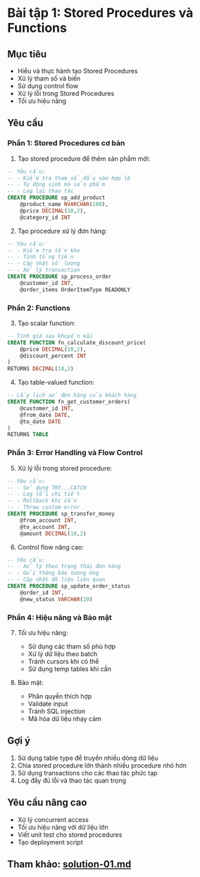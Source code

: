 # Bài tập 1: Stored Procedures và Functions

## Mục tiêu
- Hiểu và thực hành tạo Stored Procedures
- Xử lý tham số và biến
- Sử dụng control flow
- Xử lý lỗi trong Stored Procedures
- Tối ưu hiệu năng

## Yêu cầu

### Phần 1: Stored Procedures cơ bản

1. Tạo stored procedure để thêm sản phẩm mới:
```sql
-- Yêu cầu:
-- - Kiểm tra tham số đầu vào hợp lệ
-- - Tự động sinh mã sản phẩm
-- - Log lại thao tác
CREATE PROCEDURE sp_add_product
    @product_name NVARCHAR(100),
    @price DECIMAL(10,2),
    @category_id INT
```

2. Tạo procedure xử lý đơn hàng:
```sql
-- Yêu cầu:
-- - Kiểm tra tồn kho
-- - Tính tổng tiền
-- - Cập nhật số lượng
-- - Xử lý transaction
CREATE PROCEDURE sp_process_order
    @customer_id INT,
    @order_items OrderItemType READONLY
```

### Phần 2: Functions

3. Tạo scalar function:
```sql
-- Tính giá sau khuyến mãi
CREATE FUNCTION fn_calculate_discount_price(
    @price DECIMAL(10,2),
    @discount_percent INT
)
RETURNS DECIMAL(10,2)
```

4. Tạo table-valued function:
```sql
-- Lấy lịch sử đơn hàng của khách hàng
CREATE FUNCTION fn_get_customer_orders(
    @customer_id INT,
    @from_date DATE,
    @to_date DATE
)
RETURNS TABLE
```

### Phần 3: Error Handling và Flow Control

5. Xử lý lỗi trong stored procedure:
```sql
-- Yêu cầu:
-- - Sử dụng TRY...CATCH
-- - Log lỗi chi tiết
-- - Rollback khi cần
-- - Throw custom error
CREATE PROCEDURE sp_transfer_money
    @from_account INT,
    @to_account INT,
    @amount DECIMAL(10,2)
```

6. Control flow nâng cao:
```sql
-- Yêu cầu:
-- - Xử lý theo trạng thái đơn hàng
-- - Gửi thông báo tương ứng
-- - Cập nhật dữ liệu liên quan
CREATE PROCEDURE sp_update_order_status
    @order_id INT,
    @new_status VARCHAR(20)
```

### Phần 4: Hiệu năng và Bảo mật

7. Tối ưu hiệu năng:
   - Sử dụng các tham số phù hợp
   - Xử lý dữ liệu theo batch
   - Tránh cursors khi có thể
   - Sử dụng temp tables khi cần

8. Bảo mật:
   - Phân quyền thích hợp
   - Validate input
   - Tránh SQL injection
   - Mã hóa dữ liệu nhạy cảm

## Gợi ý
1. Sử dụng table type để truyền nhiều dòng dữ liệu
2. Chia stored procedure lớn thành nhiều procedure nhỏ hơn
3. Sử dụng transactions cho các thao tác phức tạp
4. Log đầy đủ lỗi và thao tác quan trọng

## Yêu cầu nâng cao
- Xử lý concurrent access
- Tối ưu hiệu năng với dữ liệu lớn
- Viết unit test cho stored procedures
- Tạo deployment script

## Tham khảo: [solution-01.md](solution-01.md)
